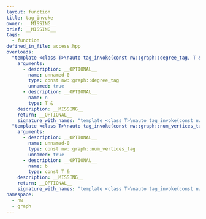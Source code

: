 ```yaml
---
layout: function
title: tag_invoke
owner: __MISSING__
brief: __MISSING__
tags:
  - function
defined_in_file: access.hpp
overloads:
  "template <class T>\nauto tag_invoke(const nw::graph::degree_tag, T &)":
    arguments:
      - description: __OPTIONAL__
        name: unnamed-0
        type: const nw::graph::degree_tag
        unnamed: true
      - description: __OPTIONAL__
        name: n
        type: T &
    description: __MISSING__
    return: __OPTIONAL__
    signature_with_names: "template <class T>\nauto tag_invoke(const nw::graph::degree_tag, T & n)"
  "template <class T>\nauto tag_invoke(const nw::graph::num_vertices_tag, const T &)":
    arguments:
      - description: __OPTIONAL__
        name: unnamed-0
        type: const nw::graph::num_vertices_tag
        unnamed: true
      - description: __OPTIONAL__
        name: b
        type: const T &
    description: __MISSING__
    return: __OPTIONAL__
    signature_with_names: "template <class T>\nauto tag_invoke(const nw::graph::num_vertices_tag, const T & b)"
namespace:
  - nw
  - graph
---
```

